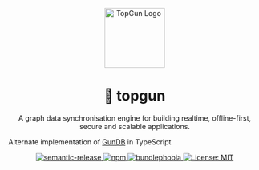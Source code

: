 <p align="center">
  <a href="https://github.com/TopGunBuild" target="blank"><img src="https://avatars.githubusercontent.com/u/121893825?s=200&v=4" width="120" alt="TopGun Logo" /></a>
</p>
<h1 align="center" style="border-bottom: none;">🚀 topgun</h1>
<p align="center">A graph data synchronisation engine for building realtime, offline-first, secure and scalable applications.</p>
<p>Alternate implementation of <a href="https://github.com/amark/gun" target="blank">GunDB</a> in TypeScript</p>

<p align="center">
  <a href="https://github.com/semantic-release/semantic-release">
      <img alt="semantic-release" src="https://img.shields.io/badge/%20%20%F0%9F%93%A6%F0%9F%9A%80-semantic--release-e10079.svg">
  </a>
  <a href="https://npm.im/topgun-webcrypto">
    <img alt="npm" src="https://badgen.net/npm/v/topgun-webcrypto">
  </a>
  <a href="https://bundlephobia.com/result?p=topgun-webcrypto">
    <img alt="bundlephobia" src="https://img.shields.io/bundlephobia/minzip/topgun-webcrypto.svg">
  </a>
  <a href="https://opensource.org/licenses/MIT">
      <img alt="License: MIT" src="https://img.shields.io/badge/License-MIT-yellow.svg">
  </a>
</p>